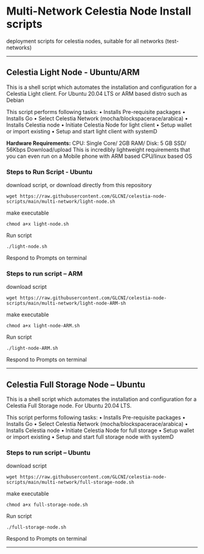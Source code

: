 # Multi-Network Celestia Node Install scripts

deployment scripts for celestia nodes, suitable for all networks (test-networks)

---------------
## Celestia Light Node - Ubuntu/ARM

This is a shell script which automates the installation and configuration for a Celestia Light client. 
For Ubuntu 20.04 LTS or ARM based distro such as Debian 

This script performs following tasks:
•	Installs Pre-requisite packages
•	Installs Go
•	Select Celestia Network (mocha/blockspacerace/arabica)
•	Installs Celestia node
•	Initiate Celestia Node for light client
•	Setup wallet or import existing
•	Setup and start light client with systemD

**Hardware Requirements:** CPU: Single Core/ 2GB RAM/ Disk: 5 GB SSD/ 56Kbps Download/upload This is incredibly lightweight requirements that you can even run on a Mobile phone with ARM based CPU/linux based OS 

### Steps to Run Script - Ubuntu 
download script, or download directly from this repository
```
wget https://raw.githubusercontent.com/GLCNI/celestia-node-scripts/main/multi-network/light-node.sh
```

make executable
```
chmod a+x light-node.sh
```
Run script
```
./light-node.sh
```
Respond to Prompts on terminal

### Steps to run script – ARM 

download script
```
wget https://raw.githubusercontent.com/GLCNI/celestia-node-scripts/main/multi-network/light-node-ARM-sh
```
make executable
```
chmod a+x light-node-ARM.sh
```
Run script
```
./light-node-ARM.sh
```
Respond to Prompts on terminal

--------------------------------------------------------------------------------------------------------------------
## Celestia Full Storage Node – Ubuntu

This is a shell script which automates the installation and configuration for a Celestia Full Storage node. 
For Ubuntu 20.04 LTS.

This script performs following tasks:
•	Installs Pre-requisite packages
•	Installs Go
•	Select Celestia Network (mocha/blockspacerace/arabica)
•	Installs Celestia node
•	Initiate Celestia Node for full storage
•	Setup wallet or import existing
•	Setup and start full storage node with systemD

### Steps to run script – Ubuntu
download script
```
wget https://raw.githubusercontent.com/GLCNI/celestia-node-scripts/main/multi-network/full-storage-node.sh
```

make executable
```
chmod a+x full-storage-node.sh
```
Run script
```
./full-storage-node.sh
```
Respond to Prompts on terminal

--------------------------------------------------------------------------------------------------------------------
